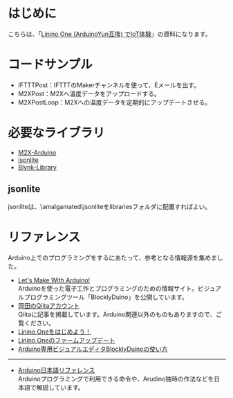 # はじめに
こちらは、「[Linino One (ArduinoYun互換) でIoT体験](https://www.sansokan.jp/events/eve_detail.san?H_A_NO=20446)」の資料になります。

# コードサンプル

- IFTTTPost：IFTTTのMakerチャンネルを使って、Eメールを出す。
- M2XPost：M2Xへ温度データをアップロードする。
- M2XPostLoop：M2Xへの温度データを定期的にアップデートさせる。

# 必要なライブラリ
- [M2X-Arduino](https://github.com/attm2x/m2x-arduino/releases)
- [jsonlite](https://github.com/amamchur/jsonlite/releases)
- [Blynk-Library](https://github.com/blynkkk/blynk-library/releases)

## jsonlite
jsonliteは、\amalgamated\jsonliteをlibrariesフォルダに配置すればよい。

# リファレンス
Arduino上でのプログラミングをするにあたって、参考となる情報源を集めました。
- [Let's Make With Arduino!](https://lets.makewitharduino.com/)  
Arduinoを使った電子工作とプログラミングのための情報サイト。ビジュアルプログラミングツール「BlocklyDuino」を公開しています。
- [岡田のQiitaアカウント](http://qiita.com/okhiroyuki)  
Qiitaに記事を掲載しています。Arduino関連以外のものもありますので、ご覧ください。
 - [Linino Oneをはじめよう！](http://qiita.com/okhiroyuki/items/9c024c6db93a639ee788)
 - [Linino Oneのファームアップデート](http://qiita.com/okhiroyuki/items/048d2c91bea5fa200be6)
 - [Arduino専用ビジュアルエディタBlocklyDuinoの使い方](http://qiita.com/okhiroyuki/items/f6ed9a78a41612e8ec08)

* * *
- [Arduino日本語リファレンス](http://www.musashinodenpa.com/arduino/ref/)  
Arduinoプログラミングで利用できる命令や、Arudino独時の作法などを日本語で解説しています。
